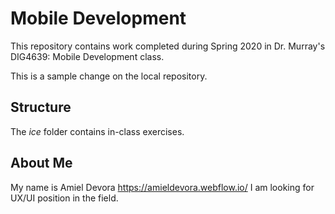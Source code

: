 # Mobile Development
This repository contains work completed during Spring 2020 in Dr. Murray's DIG4639: Mobile Development class.

This is a sample change on the local repository.


## Structure
The *ice* folder contains in-class exercises. 

## About Me
My name is Amiel Devora https://amieldevora.webflow.io/
I am looking for UX/UI position in the field. 